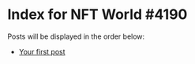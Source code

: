# Index for NFT World #4190
Posts will be displayed in the order below:

- [Your first post](./001-first.md)


